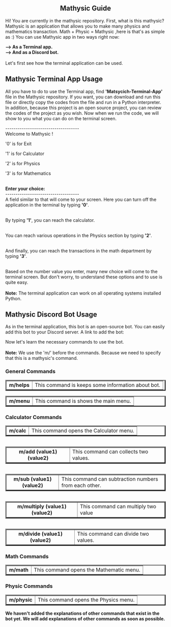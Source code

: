 
<!DOCTYPE html>

<head>
			
</head>
<body>
<h2 align= "center">Mathysic Guide</h2>
<p> Hi! You are currently in the mathysic repository. First, what is this mathysic? Mathysic is an application that allows you to make many physics and mathematics transaction. Math + Physic = Mathysic ,here is that's as simple as :) You can use Mathysic app in two ways right now:</p> 
<b> --> As a Terminal app.</b> <br>
<b> --> And as a Discord bot.</b> <br> <br> 
Let's first see how the terminal application can be used. <br>

<h2> Mathysic Terminal App Usage </h2>
<p> All you have to do to use the Terminal app, find <b>'Matsycich-Terminal-App'</b> file in the Mathysic repository. If you want, you can download and run this file or directly copy the codes from the file and run in a Python interpreter. In addition, because this project is an open source project, you can review the codes of the project as you wish. Now when we run the code, we will show to you what you can do on the terminal screen. </p>
------------------------------------<br>
Welcome to Mathysic !<br>

'0' is for Exit <br>

'1' is for Calculator <br>

'2' is for Physics <br>

'3' is for Mathematics <br> <br>


<strong> Enter your choice: </strong> <br>
------------------------------------ <br>
A field similar to that will come to your screen. Here you can turn off the application in the terminal by typing <b>'0'</b>. <br><br>

By typing <b>'1'</b>, you can reach the calculator.<br><br>

You can reach various operations in the Physics section by typing <b>'2'</b>. <br><br>

And finally, you can reach the transactions in the math department by typing <b>'3'</b>.<br> <br>


Based on the number value you enter, many new choice will come to the terminal screen. But don't worry, to understand these options and to use is quite easy. <br><br>
<b> Note:</b> The terminal application can work on all operating systems installed Python. 

<h2> Mathysic Discord Bot Usage </h2>
As in the terminal application, this bot is an open-source bot. You can easily add this bot to your Discord server. A link to add the bot:<br>


Now let's learn the necessary commands to use the bot.<br><br>
<b> Note:</b> We use the 'm/' before the commands. Because we need to specify that this is  a mathysic's command.

<h3> General Commands </h3>
<table border= "3">
				<tr>
			   <td align= "center"> <b>m/helps</b> </td>
			   <td> This command is keeps some information about bot.</td>
			  </tr>
</table>	
  
<table border= "3">  
			  <tr>
			   <td align= "center"> <b>m/menu</b> </td>
			   <td> This command is shows the main menu.</td>
			  </tr>
</table>				

<h3> Calculator Commands </h3>
<table border="3">
        <tr>
			  	 <td align= "center"> <b>m/calc</b></td>
			  	 <td> This command opens the Calculator menu. </td>
		</tr>
<table >    
			 
<table border="3">
        <tr>
			  	 <td align= "center"> <b>m/add (value1) (value2)</b> </td>
			  	 <td> This command can collects two values. </td>
		</tr>
<table>		
  
<table border="3">  
		<tr>
			  	 <td align= "center"> <b>m/sub (value1) (value2)</b> </td>
			  	 <td> This command can subtraction numbers from each other. </td>
	    </tr>
<table>	  
			 
<table border="3"> 
		<tr>
			  	 <td align= "center"> <b>m/multiply (value1) (value2)</b> </td>
			  	 <td> This command can multiply two value </td>
		</tr>
<table>

<table border="3">   
		<tr>
			  	 <td align = "center"> <b>m/divide (value1) (value2)</b> </td>
			  	 <td> This command can divide two values. </td>
		</tr>

</table>
			  	 
<h3> Math Commands </h3>
<table border= "3">
		<tr>
			  	 <td align= "center"> <b>m/math</b> </td>
			  	 <td> This command opens the Mathematic menu.  </td>
		</tr>
</table>	
  
<h3> Physic Commands </h3>
<table border= "3">
    <tr>
			  	 <td align= "center"> <b>m/physic</b> </td>
			  	 <td> This command opens the Physics menu. </td>
		</tr>
</table>			
  
<b>We haven't added the explanations of other commands that exist in the bot yet. We will add explanations of other commands as soon as possible. <b>
</body>
</html>
